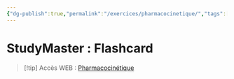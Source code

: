 ```yaml
---
{"dg-publish":true,"permalink":"/exercices/pharmacocinetique/","tags":["Exercice"],"noteIcon":""}
---
```


# StudyMaster : Flashcard
> [!tip] Accès WEB : [Pharmacocinétique](https://app.studysmarter.de/studyset/24037082?ref=ieheuUF5q9Br5801Yo4sDYdPgoXy3Iky)
